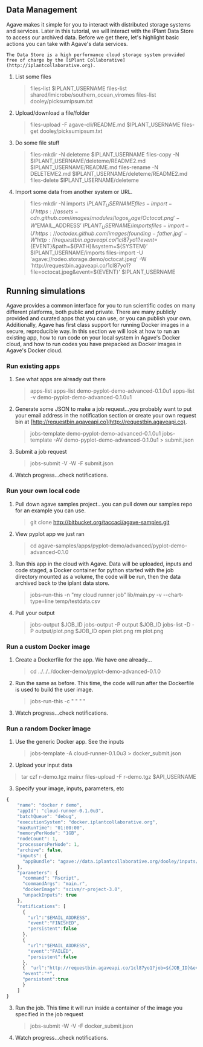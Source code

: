 ## Data Management

Agave makes it simple for you to interact with distributed storage systems and services. Later in this tutorial, we will interact with the iPlant Data Store to access our archived data. Before we get there, let's highlight basic actions you can take with Agave's data services.

    The Data Store is a high performance cloud storage system provided free of charge by the [iPlant Collaborative](http://iplantcollaborative.org).

1. List some files

	> files-list $IPLANT_USERNAME
	> files-list shared/imicrobe/southern_ocean_viromes
	> files-list dooley/picksumipsum.txt

2. Upload/download a file/folder

	> files-upload -F agave-cli/README.md $IPLANT_USERNAME
	> files-get dooley/picksumipsum.txt

3. Do some file stuff

	> files-mkdir -N deleteme $IPLANT_USERNAME
	> files-copy -N $IPLANT_USERNAME/deleteme/README2.md $IPLANT_USERNAME/README.md
	> files-rename -N  DELETEME2.md $IPLANT_USERNAME/deleteme/README2.md
	> files-delete  $IPLANT_USERNAME/deleteme

4. Import some data from another system or URL.

	> files-mkdir -N imports $IPLANT_USERNAME
	> files-import -U 'https://assets-cdn.github.com/images/modules/logos_page/Octocat.png' -W ‘$EMAIL_ADDRESS’ $IPLANT_USERNAME/imports
	> files-import  -U 'https://octodex.github.com/images/founding-father.jpg' -W ‘http://requestbin.agaveapi.co/1cl87yo1?event=${EVENT}&path=${PATH}&system=${SYSTEM}’ $IPLANT_USERNAME/imports
	> files-import -U 'agave://rodeo.storage.demo/octocat.jpeg' -W 'http://requestbin.agaveapi.co/1cl87yo1?file=octocat.jpeg&event=${EVENT}' $IPLANT_USERNAME


## Running simulations

Agave provides a common interface for you to run scientific codes on many different platforms, both public and private. There are many publicly provided and curated apps that you can use, or you can publish your own. Additionally, Agave has first class support for running Docker images in a secure, reproducible way. In this section we will look at how to run an existing app, how to run code on your local system in Agave's Docker cloud, and how to run codes you have prepacked as Docker images in Agave's Docker cloud.

### Run existing apps

1. See what apps are already out there

	> apps-list
	> apps-list demo-pyplot-demo-advanced-0.1.0u1
	> apps-list -v demo-pyplot-demo-advanced-0.1.0u1

2. Generate some JSON to make a job request...you probably want to put your email address in the notification section or create your own request bin at [http://requestbin.agaveapi.co](http://requestbin.agaveapi.co).

	> jobs-template demo-pyplot-demo-advanced-0.1.0u1
	> jobs-template -AV demo-pyplot-demo-advanced-0.1.0u1 >  submit.json

3. Submit a job request

	> jobs-submit -V -W -F submit.json

4. Watch progress...check notifications.


### Run your own local code

1. Pull down agave samples project...you can pull down our samples repo for an example you can use.

	> git clone http://bitbucket.org/taccaci/agave-samples.git

2. View pyplot app we just ran

	>  cd agave-samples/apps/pyplot-demo/advanced/pyplot-demo-advanced-0.1.0

3. Run this app in the cloud with Agave. Data will be uploaded, inputs and code staged, a Docker container for python started with the job directory mounted as a volume, the code will be run, then the data archived back to the iplant data store.

	> jobs-run-this -n "my cloud runner job” lib/main.py -v --chart-type=line temp/testdata.csv

4. Pull your output

	> jobs-output $JOB_ID
	> jobs-output -P output $JOB_ID
	> jobs-list -D -P output/plot.png $JOB_ID
	> open plot.png
	> rm plot.png


### Run a custom Docker image

1. Create a Dockerfile for the app. We have one already...

	> cd ../../../docker-demo/pyplot-demo-advanced-0.1.0

2. Run the same as before. This time, the code will run after the Dockerfile is used to build the user image.

	> jobs-run-this  -c " " " "

3. Watch progress...check notifications.


### Run a random Docker image

1. Use the generic Docker app. See the inputs

	> jobs-template -A cloud-runner-0.1.0u3 > docker_submit.json

2. Upload your input data

  > tar czf r-demo.tgz main.r
  > files-upload -F r-demo.tgz $API_USERNAME

3. Specify your image, inputs, parameters, etc

```javascript
{
    "name": "docker r demo",
    "appId": "cloud-runner-0.1.0u3",
    "batchQueue": "debug",
    "executionSystem": "docker.iplantcollaborative.org",
    "maxRunTime": "01:00:00",
    "memoryPerNode": "1GB",
    "nodeCount": 1,
    "processorsPerNode": 1,
    "archive": false,
    "inputs": {
      "appBundle": "agave://data.iplantcollaborative.org/dooley/inputs/r-demo/r-demo.tgz"
    },
    "parameters": {
      "command": "Rscript",
      "commandArgs": "main.r",
      "dockerImage": "scivm/r-project-3.0",
      "unpackInputs": true
    },
    "notifications": [
      {
        "url":"$EMAIL_ADDRESS",
        "event":"FINISHED",
        "persistent":false
      },
      {
        "url":"$EMAIL_ADDRESS",
        "event":"FAILED",
        "persistent":false
      },
      {  "url":"http://requestbin.agaveapi.co/1cl87yo1?job=${JOB_ID}&event=${EVENT}",
      "event":"*",
      "persistent":true
      }
    ]
}

```

3. Run the job. This time it will run inside a container of the image you specified in the job request

	> jobs-submit -W -V -F docker_submit.json

3. Watch progress...check notifications.
